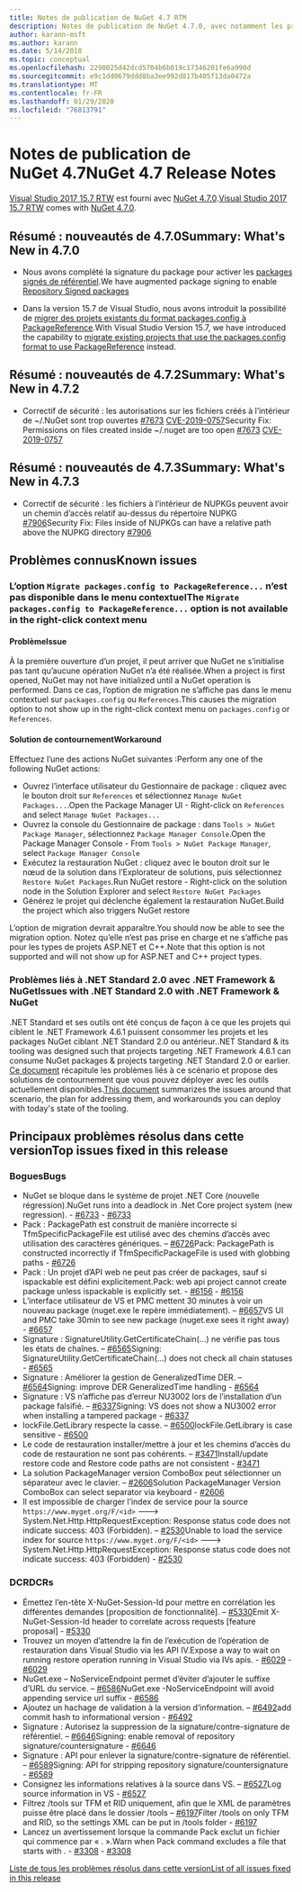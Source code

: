 ```yaml
---
title: Notes de publication de NuGet 4.7 RTM
description: Notes de publication de NuGet 4.7.0, avec notamment les problèmes connus, les résolutions de bogues, les fonctionnalités ajoutées et les DCR.
author: karann-msft
ms.author: karann
ms.date: 5/14/2018
ms.topic: conceptual
ms.openlocfilehash: 2290025d42dcd5704b6b019c17346201fe6a990d
ms.sourcegitcommit: e9c1dd0679ddd8ba3ee992d817b405f13da0472a
ms.translationtype: MT
ms.contentlocale: fr-FR
ms.lasthandoff: 01/29/2020
ms.locfileid: "76813791"
---
```

# <a name="nuget-47-release-notes"></a><span data-ttu-id="17197-103">Notes de publication de NuGet 4.7</span><span class="sxs-lookup"><span data-stu-id="17197-103">NuGet 4.7 Release Notes</span></span>

<span data-ttu-id="17197-104">[Visual Studio 2017 15.7 RTW](https://www.visualstudio.com/news/releasenotes/vs2017-relnotes) est fourni avec [NuGet 4.7.0](https://dist.nuget.org/win-x86-commandline/v4.7.0/nuget.exe).</span><span class="sxs-lookup"><span data-stu-id="17197-104">[Visual Studio 2017 15.7 RTW](https://www.visualstudio.com/news/releasenotes/vs2017-relnotes) comes with [NuGet 4.7.0](https://dist.nuget.org/win-x86-commandline/v4.7.0/nuget.exe).</span></span>

## <a name="summary-whats-new-in-470"></a><span data-ttu-id="17197-105">Résumé : nouveautés de 4.7.0</span><span class="sxs-lookup"><span data-stu-id="17197-105">Summary: What's New in 4.7.0</span></span>

* <span data-ttu-id="17197-106">Nous avons complété la signature du package pour activer les [packages signés de référentiel](https://github.com/NuGet/Home/wiki/Repository-Signatures).</span><span class="sxs-lookup"><span data-stu-id="17197-106">We have augmented package signing to enable [Repository Signed packages](https://github.com/NuGet/Home/wiki/Repository-Signatures)</span></span>

* <span data-ttu-id="17197-107">Dans la version 15.7 de Visual Studio, nous avons introduit la possibilité de [migrer des projets existants du format packages.config à PackageReference](../consume-packages/migrate-packages-config-to-package-reference.md).</span><span class="sxs-lookup"><span data-stu-id="17197-107">With Visual Studio Version 15.7, we have introduced the capability to [migrate existing projects that use the packages.config format to use PackageReference](../consume-packages/migrate-packages-config-to-package-reference.md) instead.</span></span>

## <a name="summary-whats-new-in-472"></a><span data-ttu-id="17197-108">Résumé : nouveautés de 4.7.2</span><span class="sxs-lookup"><span data-stu-id="17197-108">Summary: What's New in 4.7.2</span></span>

* <span data-ttu-id="17197-109">Correctif de sécurité : les autorisations sur les fichiers créés à l’intérieur de ~/.NuGet sont trop ouvertes [#7673](https://github.com/NuGet/Home/issues/7673) [CVE-2019-0757](https://portal.msrc.microsoft.com/en-us/security-guidance/advisory/CVE-2019-0757)</span><span class="sxs-lookup"><span data-stu-id="17197-109">Security Fix: Permissions on files created inside ~/.nuget are too open [#7673](https://github.com/NuGet/Home/issues/7673) [CVE-2019-0757](https://portal.msrc.microsoft.com/en-us/security-guidance/advisory/CVE-2019-0757)</span></span>

## <a name="summary-whats-new-in-473"></a><span data-ttu-id="17197-110">Résumé : nouveautés de 4.7.3</span><span class="sxs-lookup"><span data-stu-id="17197-110">Summary: What's New in 4.7.3</span></span>

* <span data-ttu-id="17197-111">Correctif de sécurité : les fichiers à l’intérieur de NUPKGs peuvent avoir un chemin d’accès relatif au-dessus du répertoire NUPKG [#7906](https://github.com/NuGet/Home/issues/7906)</span><span class="sxs-lookup"><span data-stu-id="17197-111">Security Fix: Files inside of NUPKGs can have a relative path above the NUPKG directory [#7906](https://github.com/NuGet/Home/issues/7906)</span></span>

## <a name="known-issues"></a><span data-ttu-id="17197-112">Problèmes connus</span><span class="sxs-lookup"><span data-stu-id="17197-112">Known issues</span></span>

### <a name="the-migrate-packagesconfig-to-packagereference-option-is-not-available-in-the-right-click-context-menu"></a><span data-ttu-id="17197-113">L’option `Migrate packages.config to PackageReference...` n’est pas disponible dans le menu contextuel</span><span class="sxs-lookup"><span data-stu-id="17197-113">The `Migrate packages.config to PackageReference...` option is not available in the right-click context menu</span></span>

#### <a name="issue"></a><span data-ttu-id="17197-114">Problème</span><span class="sxs-lookup"><span data-stu-id="17197-114">Issue</span></span>

<span data-ttu-id="17197-115">À la première ouverture d’un projet, il peut arriver que NuGet ne s’initialise pas tant qu’aucune opération NuGet n’a été réalisée.</span><span class="sxs-lookup"><span data-stu-id="17197-115">When a project is first opened, NuGet may not have initialized until a NuGet operation is performed.</span></span> <span data-ttu-id="17197-116">Dans ce cas, l’option de migration ne s’affiche pas dans le menu contextuel sur `packages.config` ou `References`.</span><span class="sxs-lookup"><span data-stu-id="17197-116">This causes the migration option to not show up in the right-click context menu on `packages.config` or `References`.</span></span>

#### <a name="workaround"></a><span data-ttu-id="17197-117">Solution de contournement</span><span class="sxs-lookup"><span data-stu-id="17197-117">Workaround</span></span>

<span data-ttu-id="17197-118">Effectuez l’une des actions NuGet suivantes :</span><span class="sxs-lookup"><span data-stu-id="17197-118">Perform any one of the following NuGet actions:</span></span>
* <span data-ttu-id="17197-119">Ouvrez l’interface utilisateur du Gestionnaire de package : cliquez avec le bouton droit sur `References` et sélectionnez `Manage NuGet Packages...`.</span><span class="sxs-lookup"><span data-stu-id="17197-119">Open the Package Manager UI - Right-click on `References` and select `Manage NuGet Packages...`</span></span>
* <span data-ttu-id="17197-120">Ouvrez la console du Gestionnaire de package : dans `Tools > NuGet Package Manager`, sélectionnez `Package Manager Console`.</span><span class="sxs-lookup"><span data-stu-id="17197-120">Open the Package Manager Console - From `Tools > NuGet Package Manager`, select `Package Manager Console`</span></span>
* <span data-ttu-id="17197-121">Exécutez la restauration NuGet : cliquez avec le bouton droit sur le nœud de la solution dans l’Explorateur de solutions, puis sélectionnez `Restore NuGet Packages`.</span><span class="sxs-lookup"><span data-stu-id="17197-121">Run NuGet restore - Right-click on the solution node in the Solution Explorer and select `Restore NuGet Packages`</span></span>
* <span data-ttu-id="17197-122">Générez le projet qui déclenche également la restauration NuGet.</span><span class="sxs-lookup"><span data-stu-id="17197-122">Build the project which also triggers NuGet restore</span></span>

<span data-ttu-id="17197-123">L’option de migration devrait apparaître.</span><span class="sxs-lookup"><span data-stu-id="17197-123">You should now be able to see the migration option.</span></span> <span data-ttu-id="17197-124">Notez qu’elle n’est pas prise en charge et ne s’affiche pas pour les types de projets ASP.NET et C++.</span><span class="sxs-lookup"><span data-stu-id="17197-124">Note that this option is not supported and will not show up for ASP.NET and C++ project types.</span></span>

### <a name="issues-with-net-standard-20-with-net-framework--nuget"></a><span data-ttu-id="17197-125">Problèmes liés à .NET Standard 2.0 avec .NET Framework & NuGet</span><span class="sxs-lookup"><span data-stu-id="17197-125">Issues with .NET Standard 2.0 with .NET Framework & NuGet</span></span>

<span data-ttu-id="17197-126">.NET Standard et ses outils ont été conçus de façon à ce que les projets qui ciblent le .NET Framework 4.6.1 puissent consommer les projets et les packages NuGet ciblant .NET Standard 2.0 ou antérieur.</span><span class="sxs-lookup"><span data-stu-id="17197-126">.NET Standard & its tooling was designed such that projects targeting .NET Framework 4.6.1 can consume NuGet packages & projects targeting .NET Standard 2.0 or earlier.</span></span> <span data-ttu-id="17197-127">[Ce document](https://github.com/dotnet/standard/issues/481) récapitule les problèmes liés à ce scénario et propose des solutions de contournement que vous pouvez déployer avec les outils actuellement disponibles.</span><span class="sxs-lookup"><span data-stu-id="17197-127">[This document](https://github.com/dotnet/standard/issues/481) summarizes the issues around that scenario, the plan for addressing them, and workarounds you can deploy with today's state of the tooling.</span></span>

## <a name="top-issues-fixed-in-this-release"></a><span data-ttu-id="17197-128">Principaux problèmes résolus dans cette version</span><span class="sxs-lookup"><span data-stu-id="17197-128">Top issues fixed in this release</span></span>

### <a name="bugs"></a><span data-ttu-id="17197-129">Bogues</span><span class="sxs-lookup"><span data-stu-id="17197-129">Bugs</span></span>

* <span data-ttu-id="17197-130">NuGet se bloque dans le système de projet .NET Core (nouvelle régression).</span><span class="sxs-lookup"><span data-stu-id="17197-130">NuGet runs into a deadlock in .Net Core project system (new regression).</span></span><span data-ttu-id="17197-131"> - [#6733](https://github.com/NuGet/Home/issues/6733)</span><span class="sxs-lookup"><span data-stu-id="17197-131"> - [#6733](https://github.com/NuGet/Home/issues/6733)</span></span>
* <span data-ttu-id="17197-132">Pack : PackagePath est construit de manière incorrecte si TfmSpecificPackageFile est utilisé avec des chemins d’accès avec utilisation des caractères génériques. – [#6726](https://github.com/NuGet/Home/issues/6726)</span><span class="sxs-lookup"><span data-stu-id="17197-132">Pack: PackagePath is constructed incorrectly if TfmSpecificPackageFile is used with globbing paths - [#6726](https://github.com/NuGet/Home/issues/6726)</span></span>
* <span data-ttu-id="17197-133">Pack : Un projet d’API web ne peut pas créer de packages, sauf si ispackable est défini explicitement.</span><span class="sxs-lookup"><span data-stu-id="17197-133">Pack: web api project cannot create package unless ispackable is explicitly set.</span></span><span data-ttu-id="17197-134"> - [#6156](https://github.com/NuGet/Home/issues/6156)</span><span class="sxs-lookup"><span data-stu-id="17197-134"> - [#6156](https://github.com/NuGet/Home/issues/6156)</span></span>
* <span data-ttu-id="17197-135">L’interface utilisateur de VS et PMC mettent 30 minutes à voir un nouveau package (nuget.exe le repère immédiatement). – [#6657](https://github.com/NuGet/Home/issues/6657)</span><span class="sxs-lookup"><span data-stu-id="17197-135">VS UI and PMC take 30min to see new package (nuget.exe sees it right away) - [#6657](https://github.com/NuGet/Home/issues/6657)</span></span>
* <span data-ttu-id="17197-136">Signature : SignatureUtility.GetCertificateChain(...) ne vérifie pas tous les états de chaînes. – [#6565](https://github.com/NuGet/Home/issues/6565)</span><span class="sxs-lookup"><span data-stu-id="17197-136">Signing:  SignatureUtility.GetCertificateChain(...) does not check all chain statuses - [#6565](https://github.com/NuGet/Home/issues/6565)</span></span>
* <span data-ttu-id="17197-137">Signature : Améliorer la gestion de GeneralizedTime DER. – [#6564](https://github.com/NuGet/Home/issues/6564)</span><span class="sxs-lookup"><span data-stu-id="17197-137">Signing:  improve DER GeneralizedTime handling - [#6564](https://github.com/NuGet/Home/issues/6564)</span></span>
* <span data-ttu-id="17197-138">Signature : VS n’affiche pas d’erreur NU3002 lors de l’installation d’un package falsifié. – [#6337](https://github.com/NuGet/Home/issues/6337)</span><span class="sxs-lookup"><span data-stu-id="17197-138">Signing: VS does not show a NU3002 error when installing a tampered package - [#6337](https://github.com/NuGet/Home/issues/6337)</span></span>
* <span data-ttu-id="17197-139">lockFile.GetLibrary respecte la casse. – [#6500](https://github.com/NuGet/Home/issues/6500)</span><span class="sxs-lookup"><span data-stu-id="17197-139">lockFile.GetLibrary is case sensitive - [#6500](https://github.com/NuGet/Home/issues/6500)</span></span>
* <span data-ttu-id="17197-140">Le code de restauration installer/mettre à jour et les chemins d’accès du code de restauration ne sont pas cohérents. – [#3471](https://github.com/NuGet/Home/issues/3471)</span><span class="sxs-lookup"><span data-stu-id="17197-140">Install/update restore code and Restore code paths are not consistent - [#3471](https://github.com/NuGet/Home/issues/3471)</span></span>
* <span data-ttu-id="17197-141">La solution PackageManager version ComboBox peut sélectionner un séparateur avec le clavier. – [#2606](https://github.com/NuGet/Home/issues/2606)</span><span class="sxs-lookup"><span data-stu-id="17197-141">Solution PackageManager Version ComboBox can select separator via keyboard - [#2606](https://github.com/NuGet/Home/issues/2606)</span></span>
* <span data-ttu-id="17197-142">Il est impossible de charger l’index de service pour la source `https://www.myget.org/F/<id>` ---> System.Net.Http.HttpRequestException: Response status code does not indicate success: 403 (Forbidden). – [#2530](https://github.com/NuGet/Home/issues/2530)</span><span class="sxs-lookup"><span data-stu-id="17197-142">Unable to load the service index for source `https://www.myget.org/F/<id>` ---> System.Net.Http.HttpRequestException: Response status code does not indicate success: 403 (Forbidden) - [#2530](https://github.com/NuGet/Home/issues/2530)</span></span>

### <a name="dcrs"></a><span data-ttu-id="17197-143">DCR</span><span class="sxs-lookup"><span data-stu-id="17197-143">DCRs</span></span>

* <span data-ttu-id="17197-144">Émettez l’en-tête X-NuGet-Session-Id pour mettre en corrélation les différentes demandes [proposition de fonctionnalité]. – [#5330](https://github.com/NuGet/Home/issues/5330)</span><span class="sxs-lookup"><span data-stu-id="17197-144">Emit X-NuGet-Session-Id header to correlate across requests [feature proposal] - [#5330](https://github.com/NuGet/Home/issues/5330)</span></span>
* <span data-ttu-id="17197-145">Trouvez un moyen d’attendre la fin de l’exécution de l’opération de restauration dans Visual Studio via les API IV.</span><span class="sxs-lookup"><span data-stu-id="17197-145">Expose a way to wait on running restore operation running in Visual Studio via IVs apis.</span></span><span data-ttu-id="17197-146"> - [#6029](https://github.com/NuGet/Home/issues/6029)</span><span class="sxs-lookup"><span data-stu-id="17197-146"> - [#6029](https://github.com/NuGet/Home/issues/6029)</span></span>
* <span data-ttu-id="17197-147">NuGet.exe – NoServiceEndpoint permet d’éviter d’ajouter le suffixe d’URL du service. – [#6586](https://github.com/NuGet/Home/issues/6586)</span><span class="sxs-lookup"><span data-stu-id="17197-147">NuGet.exe -NoServiceEndpoint will avoid appending service url suffix - [#6586](https://github.com/NuGet/Home/issues/6586)</span></span>
* <span data-ttu-id="17197-148">Ajoutez un hachage de validation à la version d’information. – [#6492](https://github.com/NuGet/Home/issues/6492)</span><span class="sxs-lookup"><span data-stu-id="17197-148">add commit hash to informational version - [#6492](https://github.com/NuGet/Home/issues/6492)</span></span>
* <span data-ttu-id="17197-149">Signature : Autorisez la suppression de la signature/contre-signature de référentiel. – [#6646](https://github.com/NuGet/Home/issues/6646)</span><span class="sxs-lookup"><span data-stu-id="17197-149">Signing:  enable removal of repository signature/countersignature - [#6646](https://github.com/NuGet/Home/issues/6646)</span></span>
* <span data-ttu-id="17197-150">Signature : API pour enlever la signature/contre-signature de référentiel. – [#6589](https://github.com/NuGet/Home/issues/6589)</span><span class="sxs-lookup"><span data-stu-id="17197-150">Signing:  API for stripping repository signature/countersignature - [#6589](https://github.com/NuGet/Home/issues/6589)</span></span>
* <span data-ttu-id="17197-151">Consignez les informations relatives à la source dans VS. – [#6527](https://github.com/NuGet/Home/issues/6527)</span><span class="sxs-lookup"><span data-stu-id="17197-151">Log source information in VS - [#6527](https://github.com/NuGet/Home/issues/6527)</span></span>
* <span data-ttu-id="17197-152">Filtrez /tools sur TFM et RID uniquement, afin que le XML de paramètres puisse être placé dans le dossier /tools – [#6197](https://github.com/NuGet/Home/issues/6197)</span><span class="sxs-lookup"><span data-stu-id="17197-152">Filter /tools on only TFM and RID, so the settings XML can be put in /tools folder - [#6197](https://github.com/NuGet/Home/issues/6197)</span></span>
* <span data-ttu-id="17197-153">Lancez un avertissement lorsque la commande Pack exclut un fichier qui commence par « . ».</span><span class="sxs-lookup"><span data-stu-id="17197-153">Warn when Pack command excludes a file that starts with .</span></span><span data-ttu-id="17197-154">  - [#3308](https://github.com/NuGet/Home/issues/3308)</span><span class="sxs-lookup"><span data-stu-id="17197-154">  - [#3308](https://github.com/NuGet/Home/issues/3308)</span></span>

[<span data-ttu-id="17197-155">Liste de tous les problèmes résolus dans cette version</span><span class="sxs-lookup"><span data-stu-id="17197-155">List of all issues fixed in this release</span></span>](https://github.com/NuGet/Home/issues?q=is%3Aissue+is%3Aclosed+milestone%3A%224.7")
